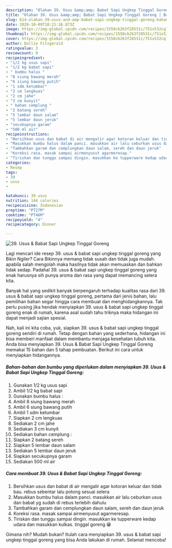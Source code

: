 ```yaml
---
description: "Olahan 39. Usus &amp;amp; Babat Sapi Ungkep Tinggal Goreng | Bahan Membuat 39. Usus &amp;amp; Babat Sapi Ungkep Tinggal Goreng Yang Paling Enak"
title: "Olahan 39. Usus &amp;amp; Babat Sapi Ungkep Tinggal Goreng | Bahan Membuat 39. Usus &amp;amp; Babat Sapi Ungkep Tinggal Goreng Yang Paling Enak"
slug: 614-olahan-39-usus-and-amp-babat-sapi-ungkep-tinggal-goreng-bahan-membuat-39-usus-and-amp-babat-sapi-ungkep-tinggal-goreng-yang-paling-enak
date: 2020-10-09T10:21:16.873Z
image: https://img-global.cpcdn.com/recipes/1558cb263f28531c/751x532cq70/39-usus-babat-sapi-ungkep-tinggal-goreng-foto-resep-utama.jpg
thumbnail: https://img-global.cpcdn.com/recipes/1558cb263f28531c/751x532cq70/39-usus-babat-sapi-ungkep-tinggal-goreng-foto-resep-utama.jpg
cover: https://img-global.cpcdn.com/recipes/1558cb263f28531c/751x532cq70/39-usus-babat-sapi-ungkep-tinggal-goreng-foto-resep-utama.jpg
author: Dollie Fitzgerald
ratingvalue: 3
reviewcount: 9
recipeingredient:
- "1/2 kg usus sapi"
- "1/2 kg babat sapi"
- " bumbu halus "
- "8 siung bawang merah"
- "6 siung bawang putih"
- "1 sdm ketumbar"
- "2 cm lengkuas"
- "2 cm jahe"
- "3 cm kunyit"
- " bahan cemplung "
- "2 batang sereh"
- "5 lembar daun salam"
- "5 lembar daun jeruk"
- "secukupnya garam"
- "500 ml air"
recipeinstructions:
- "Bersihkan usus dan babat di air mengalir agar kotoran keluar dan tidak bau. rebus sebentar lalu potong sesuai selera"
- "Masukkan bumbu halus dalam panci. masukkan air lalu ceburkan usus dan babat yg sudah di rebus terlebih dahulu"
- "Tambahkan garam dan cemplungkan daun salam, sereh dan daun jeruk"
- "Koreksi rasa. masak sampai airmenyusut agarmeresap."
- "Tiriskan dan tunggu sampai dingin. masukkan ke tupperware kedap udara dan masukkan kulkas. tinggal goreng 😁"
categories:
- Resep
tags:
- 39
- usus
- 

katakunci: 39 usus  
nutrition: 144 calories
recipecuisine: Indonesian
preptime: "PT27M"
cooktime: "PT46M"
recipeyield: "4"
recipecategory: Dinner

---
```



![39. Usus &amp; Babat Sapi Ungkep Tinggal Goreng](https://img-global.cpcdn.com/recipes/1558cb263f28531c/751x532cq70/39-usus-babat-sapi-ungkep-tinggal-goreng-foto-resep-utama.jpg)

Lagi mencari ide resep 39. usus &amp; babat sapi ungkep tinggal goreng yang Bikin Ngiler? Cara Bikinnya memang tidak susah dan tidak juga mudah. apabila salah mengolah maka hasilnya tidak akan memuaskan dan bahkan tidak sedap. Padahal 39. usus &amp; babat sapi ungkep tinggal goreng yang enak harusnya sih punya aroma dan rasa yang dapat memancing selera kita.



Banyak hal yang sedikit banyak berpengaruh terhadap kualitas rasa dari 39. usus &amp; babat sapi ungkep tinggal goreng, pertama dari jenis bahan, lalu pemilihan bahan segar hingga cara membuat dan menghidangkannya. Tak perlu pusing jika hendak menyiapkan 39. usus &amp; babat sapi ungkep tinggal goreng enak di rumah, karena asal sudah tahu triknya maka hidangan ini dapat menjadi sajian spesial.


Nah, kali ini kita coba, yuk, siapkan 39. usus &amp; babat sapi ungkep tinggal goreng sendiri di rumah. Tetap dengan bahan yang sederhana, hidangan ini bisa memberi manfaat dalam membantu menjaga kesehatan tubuh kita. Anda bisa menyiapkan 39. Usus &amp; Babat Sapi Ungkep Tinggal Goreng memakai 15 bahan dan 5 tahap pembuatan. Berikut ini cara untuk menyiapkan hidangannya.

<!--inarticleads1-->

##### Bahan-bahan dan bumbu yang diperlukan dalam menyiapkan 39. Usus &amp; Babat Sapi Ungkep Tinggal Goreng:

1. Gunakan 1/2 kg usus sapi
1. Ambil 1/2 kg babat sapi
1. Gunakan  bumbu halus :
1. Ambil 8 siung bawang merah
1. Ambil 6 siung bawang putih
1. Ambil 1 sdm ketumbar
1. Siapkan 2 cm lengkuas
1. Sediakan 2 cm jahe
1. Sediakan 3 cm kunyit
1. Sediakan  bahan cemplung :
1. Siapkan 2 batang sereh
1. Siapkan 5 lembar daun salam
1. Sediakan 5 lembar daun jeruk
1. Siapkan secukupnya garam
1. Sediakan 500 ml air




<!--inarticleads2-->

##### Cara membuat 39. Usus &amp; Babat Sapi Ungkep Tinggal Goreng:

1. Bersihkan usus dan babat di air mengalir agar kotoran keluar dan tidak bau. rebus sebentar lalu potong sesuai selera
1. Masukkan bumbu halus dalam panci. masukkan air lalu ceburkan usus dan babat yg sudah di rebus terlebih dahulu
1. Tambahkan garam dan cemplungkan daun salam, sereh dan daun jeruk
1. Koreksi rasa. masak sampai airmenyusut agarmeresap.
1. Tiriskan dan tunggu sampai dingin. masukkan ke tupperware kedap udara dan masukkan kulkas. tinggal goreng 😁




Gimana nih? Mudah bukan? Itulah cara menyiapkan 39. usus &amp; babat sapi ungkep tinggal goreng yang bisa Anda lakukan di rumah. Selamat mencoba!
